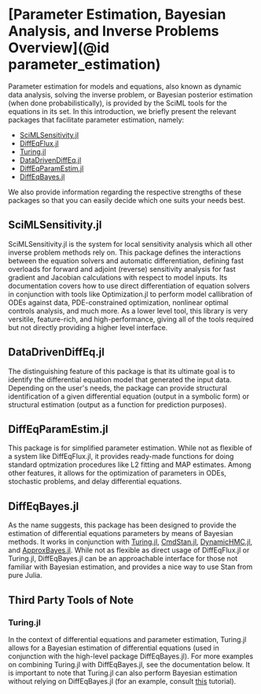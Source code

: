# [Parameter Estimation, Bayesian Analysis, and Inverse Problems Overview](@id parameter_estimation)

Parameter estimation for models and equations, also known as dynamic data analysis,
solving the inverse problem, or Bayesian posterior estimation (when done probabilistically),
is provided by the SciML tools for the equations in its set. In this introduction, we briefly
present the relevant packages that facilitate parameter estimation, namely:

- [SciMLSensitivity.jl](https://sensitivity.sciml.ai/)
- [DiffEqFlux.jl](https://diffeqflux.sciml.ai/)
- [Turing.jl](https://turing.ml/)
- [DataDrivenDiffEq.jl](https://datadriven.sciml.ai/dev/)
- [DiffEqParamEstim.jl](https://diffeqparamestim.sciml.ai/dev/)
- [DiffEqBayes.jl](https://diffeqbayes.sciml.ai/dev/)

We also provide information regarding the respective strengths of these packages
so that you can easily decide which one suits your needs best.

## SciMLSensitivity.jl

SciMLSensitivity.jl is the system for local sensitivity analysis which all other inverse problem
methods rely on. This package defines the interactions between the equation solvers and automatic
differentiation, defining fast overloads for forward and adjoint (reverse) sensitivity analysis
for fast gradient and Jacobian calculations with respect to model inputs. Its documentation covers
how to use direct differentiation of equation solvers in conjunction with tools like Optimization.jl
to perform model callibration of ODEs against data, PDE-constrained optimization, nonlinear optimal
controls analysis, and much more. As a lower level tool, this library is very versitile, feature-rich,
and high-performance, giving all of the tools required but not directly providing a higher level
interface.

## DataDrivenDiffEq.jl

The distinguishing feature of this package is that its ultimate goal is to
identify the differential equation model that generated the input data.
Depending on the user's needs, the package can provide structural identification
of a given differential equation (output in a symbolic form) or structural
estimation (output as a function for prediction purposes).

## DiffEqParamEstim.jl

This package is for simplified parameter estimation. While not as flexible of a
system like DiffEqFlux.jl, it provides ready-made functions for doing standard
optmization procedures like L2 fitting and MAP estimates. Among other features,
it allows for the optimization of parameters in ODEs, stochastic problems, and
delay differential equations.

## DiffEqBayes.jl

As the name suggests, this package has been designed to provide the estimation
of differential equations parameters by means of Bayesian methods. It works in
conjunction with [Turing.jl](https://turing.ml/), 
[CmdStan.jl](https://github.com/StanJulia/CmdStan.jl), 
[DynamicHMC.jl](https://github.com/tpapp/DynamicHMC.jl), and 
[ApproxBayes.jl](https://github.com/marcjwilliams1/ApproxBayes.jl). While not
as flexible as direct usage of DiffEqFlux.jl or Turing.jl, DiffEqBayes.jl can
be an approachable interface for those not familiar with Bayesian estimation,
and provides a nice way to use Stan from pure Julia.

## Third Party Tools of Note

### Turing.jl

In the context of differential equations and parameter estimation, Turing.jl
allows for a Bayesian estimation of differential equations (used in conjunction
with the high-level package DiffEqBayes.jl). For more examples on combining
Turing.jl with DiffEqBayes.jl, see the documentation below. It is important
to note that Turing.jl can also perform Bayesian estimation without relying on
DiffEqBayes.jl (for an example, consult 
[this](https://turing.ml/stable/tutorials/10-bayesian-differential-equations/) tutorial).
